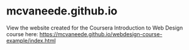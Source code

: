 # mcvaneede.github.io

View the website created for the Coursera Introduction to Web Design course here:
https://mcvaneede.github.io/webdesign-course-example/index.html
